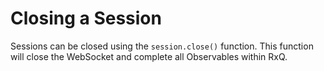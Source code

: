 # Closing a Session
Sessions can be closed using the `session.close()` function. This function will close the WebSocket and complete all Observables within RxQ.